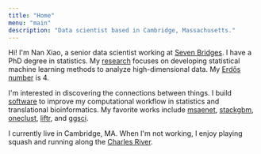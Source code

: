 ```yaml
---
title: "Home"
menu: "main"
description: "Data scientist based in Cambridge, Massachusetts."
---
```


Hi! I'm Nan Xiao, a senior data scientist working at [Seven Bridges](https://www.sevenbridges.com/). I have a PhD degree in statistics. My [research](https://nanx.me/papers/) focuses on developing statistical machine learning methods to analyze high-dimensional data. My [Erdős number](https://mathscinet.ams.org/mathscinet/collaborationFiltered.html?group_target=189017&group_source=1129576) is 4.

I'm interested in discovering the connections between things. I build [software](https://nanx.me/software/) to improve my computational workflow in statistics and translational bioinformatics. My favorite works include [msaenet](https://nanx.me/msaenet/), [stackgbm](https://nanx.me/stackgbm/), [oneclust](https://nanx.me/oneclust/), [liftr](https://liftr.me/), and [ggsci](https://nanx.me/ggsci/).

I currently live in Cambridge, MA. When I'm not working, I enjoy playing squash and running along the [Charles River](https://twitter.com/nanxstats/status/1168690124051423232/).
